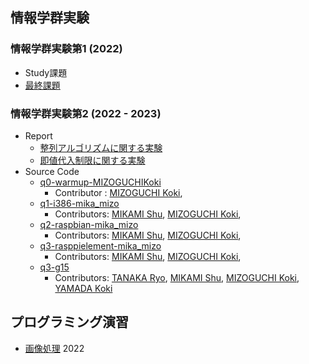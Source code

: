 ## 情報学群実験
### 情報学群実験第1 (2022)
- Study課題
- [最終課題](https://github.com/MIZOGUCHIKoki/Programming-Lab/tree/main/PL1_2022/Minesweeper)
### 情報学群実験第2 (2022 - 2023)
- Report
    - [整列アルゴリズムに関する実験](https://github.com/MIZOGUCHIKoki/Programming-Lab/tree/main/PL2_2022/i386_sort)
    - [即値代入制限に関する実験](https://github.com/MIZOGUCHIKoki/Programming-Lab/tree/main/PL2_2022/arm_register)
- Source Code
    - [q0-warmup-MIZOGUCHIKoki](https://github.com/MIZOGUCHIKoki/q0-warmup-MIZOGUCHIKoki.git)
        - Contributor : [MIZOGUCHI Koki](https://github.com/MIZOGUCHIKoki),
    - [q1-i386-mika_mizo](https://github.com/MIZOGUCHIKoki/q1-i386-mika_mizo.git)
        - Contributors: [MIKAMI Shu](https://github.com/MikamiShu), [MIZOGUCHI Koki](https://github.com/MIZOGUCHIKoki),
    - [q2-raspbian-mika_mizo](https://github.com/MIZOGUCHIKoki/q2-raspbian-mika_mizo.git)
        - Contributors: [MIKAMI Shu](https://github.com/MikamiShu), [MIZOGUCHI Koki](https://github.com/MIZOGUCHIKoki),
    - [q3-rasppielement-mika_mizo](https://github.com/MIZOGUCHIKoki/q3-rasppielement-mika_mizo.git)
        - Contributors: [MIKAMI Shu](https://github.com/MikamiShu), [MIZOGUCHI Koki](https://github.com/MIZOGUCHIKoki),
    - [q3-g15](https://github.com/MIZOGUCHIKoki/g3-g15.git)
        - Contributors: [TANAKA Ryo](https://github.com/tanakaryo341), [MIKAMI Shu](https://github.com/MikamiShu), [MIZOGUCHI Koki](https://github.com/MIZOGUCHIKoki), [YAMADA Koki](https://github.com/1250382KoukiYamada)
## プログラミング演習
- [画像処理](https://github.com/MIZOGUCHIKoki/Programming-Lab/tree/main/ImageProcessing) 2022
